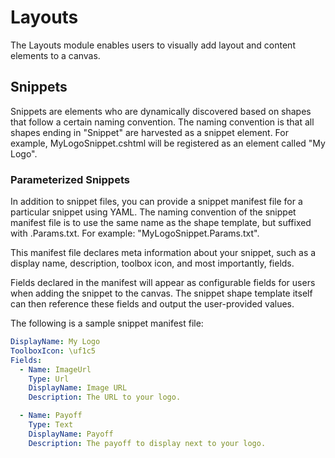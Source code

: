 # Layouts
The Layouts module enables users to visually add layout and content elements to a canvas.

## Snippets
Snippets are elements who are dynamically discovered based on shapes that follow a certain naming convention.
The naming convention is that all shapes ending in "Snippet" are harvested as a snippet element. For example, MyLogoSnippet.cshtml will be registered as an element called "My Logo".

### Parameterized Snippets
In addition to snippet files, you can provide a snippet manifest file for a particular snippet using YAML.
The naming convention of the snippet manifest file is to use the same name as the shape template, but suffixed with .Params.txt. For example: "MyLogoSnippet.Params.txt".

This manifest file declares meta information about your snippet, such as a display name, description, toolbox icon, and most importantly, fields.

Fields declared in the manifest will appear as configurable fields for users when adding the snippet to the canvas.
The snippet shape template itself can then reference these fields and output the user-provided values.

The following is a sample snippet manifest file:

```yaml
DisplayName: My Logo
ToolboxIcon: \uf1c5
Fields:
  - Name: ImageUrl
    Type: Url
    DisplayName: Image URL
    Description: The URL to your logo.

  - Name: Payoff
    Type: Text
    DisplayName: Payoff
    Description: The payoff to display next to your logo.
```
